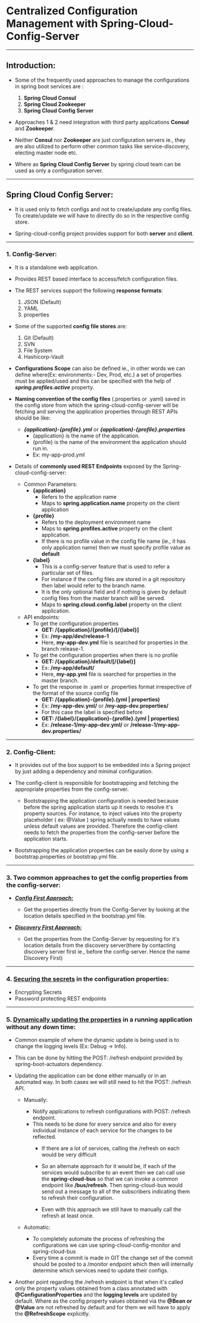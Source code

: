 # Centralized Configuration Management with Spring-Cloud-Config-Server

---
## Introduction:
- Some of the frequently used approaches to manage the configurations in spring boot services are :
	1. **Spring Cloud Consul**
	2. **Spring Cloud Zookeeper**
	3. **Spring Cloud Config Server**

- Approaches 1 & 2 need integration with third party applications **Consul** and **Zookeeper**.

- Neither **Consul** nor **Zookeeper** are just configuration servers ie., they are also utilized to perform other common tasks like service-discovery, electing master node etc.
  
- Where as **Spring Cloud Config Server** by spring cloud team can be used as only a configuration server.


---
## Spring Cloud Config Server:

- It is used only to fetch configs and not to create/update any config files. To create/update we will have to directly do so in the respective config store.

- Spring-cloud-config project provides support for both **server** and **client**.

---

### **1. Config-Server:**

- It is a standalone web application.

- Provides REST based interface to access/fetch configuration files.

- The REST services support the following **response formats**:
	1. JSON (Default)
	2. YAML
	3. properties
	
- Some of the supported **config file stores** are:
	1. Git (Default)
	2. SVN
	3. File System
	4. Hashicorp-Vault
	
- **Configurations Scope** can also be defined ie., in other words we can define where(Ex: environments:- Dev, Prod, etc.) a set of properties must be applied/used and this can be specified with the help of ***spring.profiles.active*** property.

- **Naming convention of the config files** (.properties or .yaml) saved in the config store from which the spring-cloud-config-server will be fetching and serving the application properties through REST APIs should be like:
	
  - ***{application)-{profile}.yml*** or ***{application)-{profile}.properties***
	- {application} is the name of the application.
	- {profile} is the name of the environment the application should run in.
	- Ex: my-app-prod.yml
			
- Details of **commonly used REST Endpoints** exposed by the Spring-cloud-config-server:
	- Common Parameters:
		- **{application}**
			- Refers to the application name
			- Maps to **spring.application.name** property on the client application
		- **{profile}**
			- Refers to the deployment environment name
			- Maps to **spring.profiles.active** property on the client application.
			- If there is no profile value in the config file name (ie., it has only application name) then we must specify profile value as **default**
		- **{label}**
			- This is a config-server feature that is used to refer a particular set of files.
			- For instance if the config files are stored in a git repository then label would refer to the branch name.
			- It is the only optional field and if nothing is given by default config files from the master branch will be served.
			- Maps to **spring.cloud.config.label** property on the client application.
	- API endpoints:
		- To get the configuration properties 
			- **GET: /{application}/{profile}/[/{label}]**
			- Ex: **/my-app/dev/release-1** 
			- Here, **my-app-dev.yml** file is searched for properties in the branch release-1.
		- To get the configuration properties when there is no profile
			- **GET: /{application}/default/[/{label}]**
			- Ex: **/my-app/default/** 
			- Here, **my-app.yml** file is searched for properties in the master branch.
		- To get the response in .yaml or .properties format irrespective of the format of the source config file
			- **GET: /{application}-{profile}.(yml | properties)**
			- Ex: **/my-app-dev.yml/** or **/my-app-dev.properties/** 
			- For this case the label is specified before
			- **GET: /{label}/{application}-{profile}.(yml | properties)**
			- Ex: **/release-1/my-app-dev.yml/** or **/release-1/my-app-dev.properties/** 
---

### **2. Config-Client:**

- It provides out of the box support to be embedded into a Spring project by just adding a dependency and minimal configuration.
- The config-client is responsible for bootstrapping and fetching the appropriate properties from the config-server.
	- Bootstrapping the application configuration is needed because before the spring application starts up it needs to resolve it's property sources. For instance, to inject values into the property placeholder ( ex: @Value ) spring actually needs to have values unless default values are provided. Therefore the config-client needs to fetch the properties from the config-server before the application starts.
	
- Bootstrapping the application properties can be easily done by using a bootstrap.properties or bootstrap.yml file.

---

### **3. Two common approaches to get the config properties from the config-server:**

- ***[Config First Approach:](https://github.com/sriram-ponangi/Spring-Boot-Microservices-Demo-Projects/tree/master/a.%29%20Configuration%20Management/1.%20Config%20First/SpringCloudConfigServer "readme")***
	- Get the properties directly from the Config-Server by looking at the location details specified in the bootstrap.yml file.

- ***[Discovery First Approach:](https://github.com/sriram-ponangi/Spring-Boot-Microservices-Demo-Projects/tree/master/a.%29%20Configuration%20Management/2.%20Discovery%20First/EurekaServer-ConfigServer "readme")***
	- Get the properties from the Config-Server by requesting for it's location details from the discovery server(there by contacting discovery server first ie., before the config-server. Hence the name Discovery First)

---
### **4. [Securing the secrets](https://github.com/sriram-ponangi/Spring-Boot-Microservices-Demo-Projects/tree/master/a.\)%20Configuration%20Management/3.%20Securing%20the%20Configs) in the configuration properties:**
- Encrypting Secrets
- Password protecting REST endpoints

---		
### **5. [Dynamically updating the properties]() in a running application without any down time:**
- Common example of where the dynamic update is being used is to change the logging levels (Ex: Debug -> Info).
- This can be done by hitting the POST: /refresh endpoint provided by spring-boot-actuators dependency.		
- Updating the application can be done either manually or in an automated way. In both cases we will still need to hit the POST: /refresh API.
	- Manually:
		- Notify applications to refresh configurations with POST: /refresh endpoint.
		- This needs to be done for every service and also for every individual instance of each service for the changes to be reflected.
			- If there are a lot of services, calling the /refresh on each would be very difficult
			- So an alternate approach for it would be, if each of the services would subscribe to an event then we can call use the **spring-cloud-bus** so that we can invoke a common endpoint like **/bus/refresh**. Then spring-cloud-bus would send out a message to all of the subscribers indicating them  to refresh their configuration.
			
			- Even with this approach we still have to manually call the refresh at least once.
			
	- Automatic:
		- To completely automate the process of refreshing the configurations we can use spring-cloud-config-monitor and spring-cloud-bus
		- Every time a commit is made in GIT the change set of the commit should be posted to a /monitor endpoint which then will internally determine which services need to update their configs.
		
- Another point regarding the /refresh endpoint is that when it's called only the property values obtained from a class annotated with **@ConfigurationProperties** and the **logging levels** are updated by default. Where as the config property values obtained via the **@Bean or @Value** are not refreshed by default and for them we will have to apply the **@RefreshScope** explicitly. 

